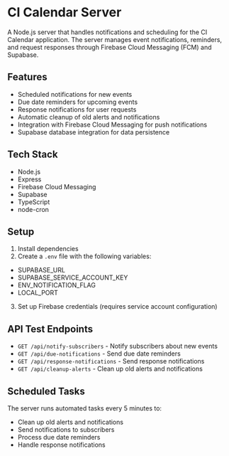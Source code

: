 # CI Calendar Server

A Node.js server that handles notifications and scheduling for the CI Calendar application. The server manages event notifications, reminders, and request responses through Firebase Cloud Messaging (FCM) and Supabase.

## Features

- Scheduled notifications for new events
- Due date reminders for upcoming events
- Response notifications for user requests
- Automatic cleanup of old alerts and notifications
- Integration with Firebase Cloud Messaging for push notifications
- Supabase database integration for data persistence

## Tech Stack

- Node.js
- Express
- Firebase Cloud Messaging
- Supabase
- TypeScript
- node-cron

## Setup

1. Install dependencies
2. Create a `.env` file with the following variables:

- SUPABASE_URL
- SUPABASE_SERVICE_ACCOUNT_KEY
- ENV_NOTIFICATION_FLAG
- LOCAL_PORT

3. Set up Firebase credentials (requires service account configuration)

## API Test Endpoints

- `GET /api/notify-subscribers` - Notify subscribers about new events
- `GET /api/due-notifications` - Send due date reminders
- `GET /api/response-notifications` - Send response notifications
- `GET /api/cleanup-alerts` - Clean up old alerts and notifications

## Scheduled Tasks

The server runs automated tasks every 5 minutes to:

- Clean up old alerts and notifications
- Send notifications to subscribers
- Process due date reminders
- Handle response notifications
